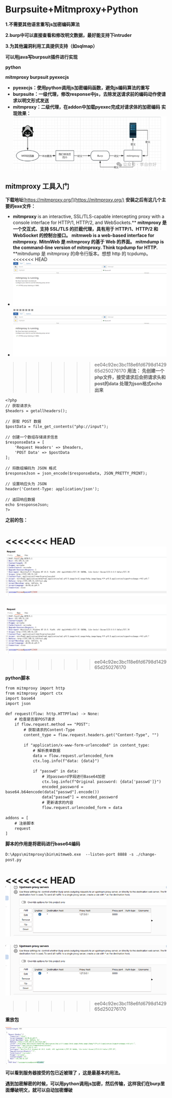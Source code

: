 # Burpsuite+Mitmproxy+Python

**1.不需要其他语言重写js加密编码算法**

**2.burp中可以直接查看和修改明文数据，最好能支持下intruder**

**3.为其他漏洞利用工具提供支持（如sqlmap）**

**可以用java写burpsuit插件进行实现**

**python**

**mitmproxy  burpsuit   pyexecjs**

* **pyexecjs：使用python调用js加密编码函数，避免js编码算法的重写**
* **burpsuite：一级代理，修改response中js，去除发送请求前的编码动作使请求以明文形式发送**
* **mitmproxy：二级代理，在addon中加载pyexec完成对请求体的加密编码**
  **实现效果：**
  ![](resources/images/01-1.png)

## mitmproxy 工具入门

**下载地址**[https://mitmproxy.org/](https://mitmproxy.org/)
**安装之后有这几个主要的exe文件：**

* **mitmproxy** is an interactive, SSL/TLS-capable intercepting proxy with a console interface for HTTP/1, HTTP/2, and WebSockets.**
  **mitmproxy 是一个交互式、支持 SSL/TLS 的拦截代理，具有用于 HTTP/1、HTTP/2 和 WebSocket 的控制台接口。
  **mitmweb** is a web-based interface for mitmproxy.**
  **MitmWeb 是 mitmproxy 的基于 Web 的界面。
  **mitmdump** is the command-line version of mitmproxy. Think tcpdump for HTTP.**
  **mitmdump 是 mitmproxy 的命令行版本。想想 http 的 tcpdump。
<<<<<<< HEAD
* ![](resources/images/01-2.png)
=======
* ![](.\resources\images\01-2.png)
>>>>>>> ee04c92ec3bc118e6fd6798d142965d250276170
  **用法：**
  **先创建一个php文件，接受请求后会把请求头和post的data 处理为json格式echo 出来**

  ```
  <?php
  // 获取请求头
  $headers = getallheaders();

  // 获取 POST 数据
  $postData = file_get_contents("php://input");

  // 创建一个数组存储请求信息
  $responseData = [
      'Request Headers' => $headers,
      'POST Data' => $postData
  ];

  // 将数组编码为 JSON 格式
  $responseJson = json_encode($responseData, JSON_PRETTY_PRINT);

  // 设置响应头为 JSON
  header('Content-Type: application/json');

  // 返回响应数据
  echo $responseJson;
  ?>

  ```

  **之前的包：**

<<<<<<< HEAD
  ![image-20240605230654390](resources/images/01-3.png)
=======
  ![](.\resources\images\01-3.png)
>>>>>>> ee04c92ec3bc118e6fd6798d142965d250276170

**python脚本**

```
from mitmproxy import http
from mitmproxy import ctx
import base64
import json

def request(flow: http.HTTPFlow) -> None:
    # 检查是否是POST请求
    if flow.request.method == "POST":
        # 获取请求的Content-Type
        content_type = flow.request.headers.get("Content-Type", "")
        
        if "application/x-www-form-urlencoded" in content_type:
            # 解析表单数据
            data = flow.request.urlencoded_form
            ctx.log.info(f"data: {data}")
        
            if "passwd" in data:
                # 对password字段进行Base64加密
                ctx.log.info(f"Original password: {data['passwd']}")
                encoded_password = base64.b64encode(data["passwd"].encode())
                data["passwd"] = encoded_password
                # 更新请求的内容
                flow.request.urlencoded_form = data

addons = [
    # 注册脚本
    request
]

```

**脚本的作用是将密码进行base64编码**

`D:\Apps\mitmproxy\bin\mitmweb.exe  --listen-port 8888 -s ./change-post.py`

<<<<<<< HEAD
![image-20240605230836147](resources/images/01-4.png)
=======
![image-20240605230836147](.\resources\images\01-4.png)
>>>>>>> ee04c92ec3bc118e6fd6798d142965d250276170

**重放包**

![image-20240605230750252](resources/images/01-5.png)

**可以看到服务器接受的包已近被理了 ，这是最基本的用法。**

**遇到加密解密的时候，可以用python调用js加密，然后传输，这样我们在burp里面爆破明文，就可以自动加密爆破**
